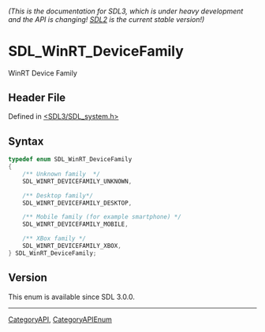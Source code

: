 ###### (This is the documentation for SDL3, which is under heavy development and the API is changing! [SDL2](https://wiki.libsdl.org/SDL2/) is the current stable version!)
# SDL_WinRT_DeviceFamily

WinRT Device Family

## Header File

Defined in [<SDL3/SDL_system.h>](https://github.com/libsdl-org/SDL/blob/main/include/SDL3/SDL_system.h)

## Syntax

```c
typedef enum SDL_WinRT_DeviceFamily
{
    /** Unknown family  */
    SDL_WINRT_DEVICEFAMILY_UNKNOWN,

    /** Desktop family*/
    SDL_WINRT_DEVICEFAMILY_DESKTOP,

    /** Mobile family (for example smartphone) */
    SDL_WINRT_DEVICEFAMILY_MOBILE,

    /** XBox family */
    SDL_WINRT_DEVICEFAMILY_XBOX,
} SDL_WinRT_DeviceFamily;
```

## Version

This enum is available since SDL 3.0.0.

----
[CategoryAPI](CategoryAPI), [CategoryAPIEnum](CategoryAPIEnum)

